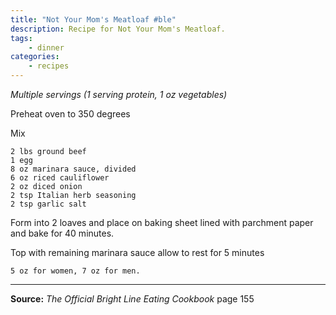 ```yaml
---
title: "Not Your Mom's Meatloaf #ble"
description: Recipe for Not Your Mom's Meatloaf.
tags:
    - dinner
categories:
    - recipes
---
```


*Multiple servings (1 serving protein, 1 oz vegetables)*

Preheat oven to 350 degrees

Mix

```
2 lbs ground beef
1 egg
8 oz marinara sauce, divided
6 oz riced cauliflower
2 oz diced onion
2 tsp Italian herb seasoning
2 tsp garlic salt
```

Form into 2 loaves and place on baking sheet lined with parchment paper and bake for 40 minutes.

Top with remaining marinara sauce allow to rest for 5 minutes

```
5 oz for women, 7 oz for men.
```

---

**Source:** _The Official Bright Line Eating Cookbook_ page 155
